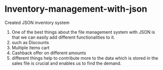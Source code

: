 # Inventory-management-with-json
Created JSON inventory system
1. One of the best things about the file management system with JSON is that we can easily add different functionalities to it.
2. such as Discounts
3. Multiple items cart
4. Cashback offer on different amounts
5. different things help to contribute more to the data which is stored in the sales file is crucial and enables us to find the demand.
   

